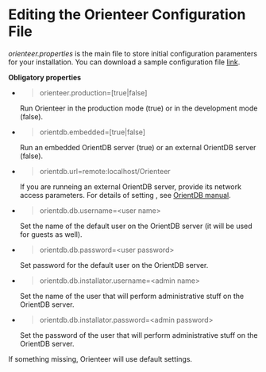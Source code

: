 # Editing the Orienteer Configuration File

*orienteer.properties* is the main file to store initial configuration paramenters for your installation. You can download a sample configuration file [link](https://github.com/OrienteerDW/Orienteer/blob/master/orienteer.propertie).

**Obligatory properties**
* >orienteer.production=[true|false]

  Run Orienteer in the production mode (true) or in the development mode (false).
* >orientdb.embedded=[true|false]

  Run an embedded OrientDB server (true) or an external OrientDB server (false).
* >orientdb.url=remote:localhost/Orienteer

  If you are runneing an external OrientDB server, provide its network access parameters. For details of setting , see [OrientDB manual](http://orientdb.com/docs/last/Concepts.html#database-url).
* >orientdb.db.username=&lt;user name&gt;

  Set the name of the default user on the OrientDB server (it will be used for guests as well).
* >orientdb.db.password=&lt;user password&gt;

  Set password for the default user on the OrientDB server.
* >orientdb.db.installator.username=&lt;admin name&gt;

  Set the name of the user that will perform administrative stuff on the OrientDB server.
* >orientdb.db.installator.password=&lt;admin password&gt;

  Set the password of the user that will perform administrative stuff on the OrientDB server.

If something missing, Orienteer will use default settings.